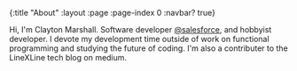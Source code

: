 {:title "About"
:layout :page
:page-index 0
:navbar? true}

Hi, I'm Clayton Marshall. Software developer [@salesforce](https://www.salesforce.com/), and hobbyist developer. I devote my development time outside of work on functional programming and studying the future of coding. I'm also a contributer to the LineXLine tech blog on medium.
